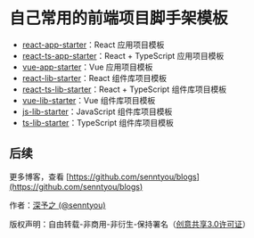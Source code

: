 # 自己常用的前端项目脚手架模板

- [react-app-starter](https://github.com/senntyou/react-app-starter)：React 应用项目模板
- [react-ts-app-starter](https://github.com/senntyou/react-ts-app-starter)：React + TypeScript 应用项目模板
- [vue-app-starter](https://github.com/senntyou/vue-app-starter)：Vue 应用项目模板
- [react-lib-starter](https://github.com/senntyou/react-lib-starter)：React 组件库项目模板
- [react-ts-lib-starter](https://github.com/senntyou/react-ts-lib-starter)：React + TypeScript 组件库项目模板
- [vue-lib-starter](https://github.com/senntyou/vue-lib-starter)：Vue 组件库项目模板
- [js-lib-starter](https://github.com/senntyou/js-lib-starter)：JavaScript 组件库项目模板
- [ts-lib-starter](https://github.com/senntyou/ts-lib-starter)：TypeScript 组件库项目模板

## 后续

更多博客，查看 [https://github.com/senntyou/blogs](https://github.com/senntyou/blogs)

作者：[深予之 (@senntyou)](https://github.com/senntyou)

版权声明：自由转载-非商用-非衍生-保持署名（[创意共享3.0许可证](https://creativecommons.org/licenses/by-nc-nd/3.0/deed.zh)）

